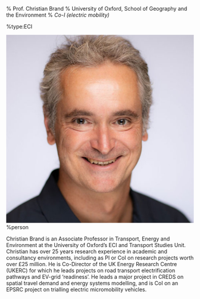 % Prof. Christian Brand
% University of Oxford, School of Geography and the Environment
% _Co-I (electric mobility)_

%type:ECI

![Christian](Christian.jpg)%person

Christian Brand is an Associate Professor in Transport, Energy and Environment at the University of Oxford’s ECI and Transport Studies Unit. Christian has over 25 years research experience in academic and consultancy environments, including as PI or CoI on research projects worth over £25 million. He is Co-Director of the UK Energy Research Centre (UKERC) for which he leads projects on road transport electrification pathways and EV-grid ‘readiness’. He leads a major project in CREDS on spatial travel demand and energy systems modelling, and is CoI on an EPSRC project on trialling electric micromobility vehicles.
